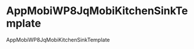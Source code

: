 AppMobiWP8JqMobiKitchenSinkTemplate
===================================

AppMobiWP8JqMobiKitchenSinkTemplate
